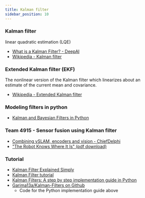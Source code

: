 ```yaml
---
title: Kalman filter
sidebar_position: 10
---
```


### Kalman filter
linear quadratic estimation (LQE)

- [What is a Kalman Filter? - DeepAI](https://deepai.org/machine-learning-glossary-and-terms/kalman-filter)
- [Wikipedia - Kalman filter](https://en.wikipedia.org/wiki/Kalman_filter)

### Extended Kalman filter (EKF)
The nonlinear version of the Kalman filter which linearizes about an estimate of the current mean and covariance. 
- [Wikipedia - Extended Kalman filter](https://en.wikipedia.org/wiki/Extended_Kalman_filter)

### Modeling filters in python
- [Kalman and Bayesian Filters in Python](https://github.com/rlabbe/Kalman-and-Bayesian-Filters-in-Python)

### Team 4915 - Sensor fusion using Kalman filter
- [Combining vSLAM, encoders and vision - ChiefDelphi](https://www.chiefdelphi.com/t/what-impressive-things-did-you-do-in-software-this-year/382245/48)
- ["The Robot Knows Where It Is" (pdf download)](https://www.chiefdelphi.com/uploads/short-url/wy264PCiOgLa5oxdi9QR4dbtaYS.pdf)

### Tutorial
- [Kalman Filter Explained Simply](https://thekalmanfilter.com/kalman-filter-explained-simply/)
- [Kalman Filter tutorial](https://www.kalmanfilter.net/)
- [Kalman Filters: A step by step implementation guide in Python](https://medium.com/analytics-vidhya/kalman-filters-a-step-by-step-implementation-guide-in-python-91e7e123b968)
- [Garima13a/Kalman-Filters on Github](https://github.com/Garima13a/Kalman-Filters)
    * Code for the Python implementation guide above